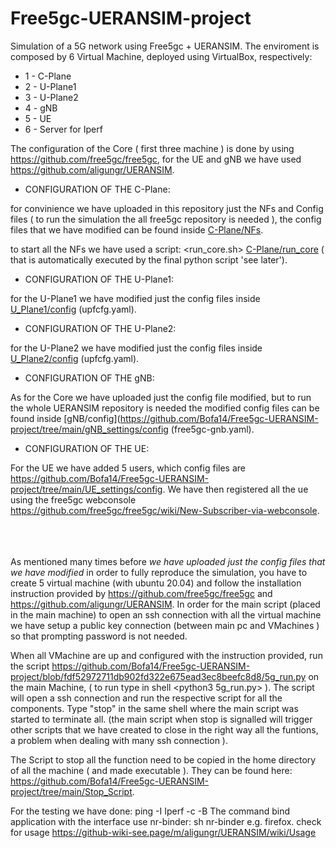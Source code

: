 # Free5gc-UERANSIM-project
Simulation of a 5G network using Free5gc + UERANSIM. The enviroment is composed by 6 Virtual Machine, deployed using VirtualBox, respectively:
* 1 - C-Plane 
* 2 - U-Plane1
* 3 - U-Plane2
* 4 - gNB
* 5 - UE
* 6 - Server for Iperf

The configuration of the Core ( first three machine ) is done by using https://github.com/free5gc/free5gc, for the UE and gNB we have used https://github.com/aligungr/UERANSIM.




* CONFIGURATION OF THE C-Plane:

for convinience we have uploaded in this repository just the NFs and Config files ( to run the simulation the all free5gc repository is needed ),
the config files that we have modified can be found inside [C-Plane/NFs](https://github.com/Bofa14/Free5gc-UERANSIM-project/tree/main/C-Plane_settings).

to start all the NFs we have used a script: <run_core.sh> [C-Plane/run_core](https://github.com/Bofa14/Free5gc-UERANSIM-project/blob/main/C-Plane_settings/run_core.sh) ( that is automatically executed by the final python script 'see later').


* CONFIGURATION OF THE U-Plane1:

for the U-Plane1 we have modified just the config files inside [U_Plane1/config](https://github.com/Bofa14/Free5gc-UERANSIM-project/tree/main/U-Plane1_settings/NFs/upf/build/config) (upfcfg.yaml).


* CONFIGURATION OF THE U-Plane2:

for the U-Plane2 we have modified just the config files inside [U_Plane2/config](https://github.com/Bofa14/Free5gc-UERANSIM-project/tree/main/U-Plane2_settings/NFs/upf/build/config) (upfcfg.yaml).


* CONFIGURATION OF THE gNB:

As for the Core we have uploaded just the config file modified, but to run the whole UERANSIM repository is needed
the modified config files can be found inside [gNB/config](https://github.com/Bofa14/Free5gc-UERANSIM-project/tree/main/gNB_settings/config (free5gc-gnb.yaml).


* CONFIGURATION OF THE UE:

For the UE we have added 5 users, which config files are https://github.com/Bofa14/Free5gc-UERANSIM-project/tree/main/UE_settings/config.
We have then registered all the ue using the free5gc webconsole https://github.com/free5gc/free5gc/wiki/New-Subscriber-via-webconsole.
<br/>
<br/>
<br/>
<br/>





As mentioned many times before *we have uploaded just the config files that we have modified* in order to fully reproduce the simulation, you have to create 5 virtual machine (with ubuntu 20.04) and follow the installation instruction provided by https://github.com/free5gc/free5gc and https://github.com/aligungr/UERANSIM.
In order for the main script (placed in the main machine) to open an ssh connection with all the virtual machine we have setup a public key connection (between main pc and VMachines ) so that prompting password is not needed.


When all VMachine are up and configured with the instruction provided, run the script https://github.com/Bofa14/Free5gc-UERANSIM-project/blob/fdf52972711db902fd322e675ead3ec8beefc8d8/5g_run.py on the main Machine, ( to run type in shell <python3 5g_run.py> ). The script will open a ssh connection and run the respective script for all the components. Type "stop" in the same shell where the main script was started to terminate all. (the main script when stop is signalled will trigger other scripts that we have created to close in the right way all the funtions, a problem when dealing with many ssh connection ).

The Script to stop all the function need to be copied in the home directory of all the machine ( and made executable ). They can be found here: https://github.com/Bofa14/Free5gc-UERANSIM-project/tree/main/Stop_Script.

For the testing we have done:
ping -I <interface> <server>
Iperf -c <server> -B <interface>
The command bind application with the interface use nr-binder: sh nr-binder <interface> <app> e.g. firefox.
check for usage https://github-wiki-see.page/m/aligungr/UERANSIM/wiki/Usage


